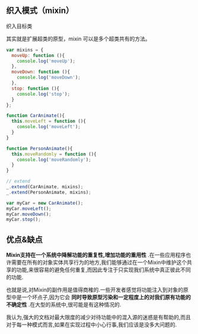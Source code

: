 ## 织入模式（mixin）

织入目标类

其实就是扩展超类的原型，mixin 可以是多个超类共有的方法。

```js
var mixins = {
  moveUp: function (){
    console.log('moveUp');
  },
  moveDown: function (){
    console.log('moveDown');
  },
  stop: function (){
    console.log('stop');
  }
};

function CarAnimate(){
  this.moveLeft = function (){
    console.log('moveLeft');
  }
}

function PersonAnimate(){
  this.moveRandomly = function (){
    console.log('moveRandomly');
  }
}

// extend
_.extend(CarAnimate, mixins);
_.extend(PersonAnimate, mixins);

var myCar = new CarAnimate();
myCar.moveLeft();
myCar.moveDown();
myCar.stop();
```

## 优点&缺点

**Mixin支持在一个系统中降解功能的重复性,增加功能的重用性** .在一些应用程序也许需要在所有的对象实体共享行为的地方,我们能够通过在一个Mixin中维护这个共享的功能,来很容易的避免任何重复,而因此专注于只实现我们系统中真正彼此不同的功能.

也就是说,对Mixin的副作用是值得商榷的.一些开发者感觉将功能注入到对象的原型中是一个坏点子,因为它会 **同时导致原型污染和一定程度上的对我们原有功能的不确定性** .在大型的系统中,很可能是有这种情况的.

我认为,强大的文档对最大限度的减少对待功能中的混入源的迷惑是有帮助的,而且对于每一种模式而言,如果在实现过程中小心行事,我们应该是没多大问题的.
